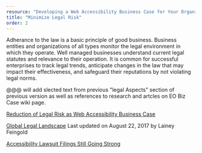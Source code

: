 ```yaml
---
resource: "Developing a Web Accessibility Business Case for Your Organization"
title: "Minimize Legal Risk"
order: 2
---
```


Adherance to the law is a basic principle of good business. Business entities and organizations of all types monitor the legal environment in which they operate. Well managed businesses understand current legal statutes and relevance to their operation. It is common for successful enterprises to track legal trends, anticipate changes in the law that may impact their effectiveness, and safeguard their reputations by not violating legal norms. 

@@@ will add slected text from previous "legal Aspects" section of previous version as well as references to research and artcles on EO Biz Case wiki page.

[Reduction of Legal Risk as Web Accessibility Business Case](http://www.karlgroves.com/2011/12/08/reduction-of-legal-risk-as-accessibility-business-case/)

[Global Legal Landscape](http://www.lflegal.com/2013/05/gaad-legal/) Last updated on August 22, 2017 by Lainey Feingold 

[Accessibility Lawsuit Filings Still Going Strong](https://www.adatitleiii.com/2017/08/website-accessibility-lawsuit-filings-still-going-strong/)
    
